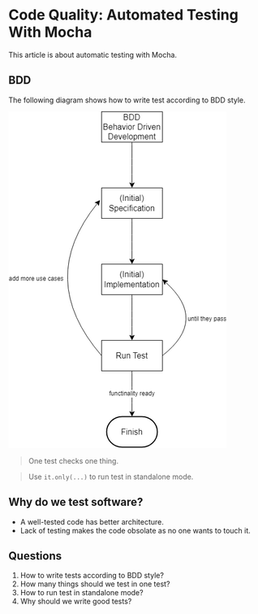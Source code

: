 # Code Quality: Automated Testing With Mocha

This article is about automatic testing with Mocha.

## BDD
The following diagram shows how to write test according to BDD style.

![BDD-testing](./assets/bdd-testing.png)

> One test checks one thing.

> Use `it.only(...)` to run test in standalone mode.

## Why do we test software?
- A well-tested code has better architecture.
- Lack of testing makes the code obsolate as no one wants to touch it.

## Questions
1. How to write tests according to BDD style?
2. How many things should we test in one test?
3. How to run test in standalone mode?
4. Why should we write good tests?